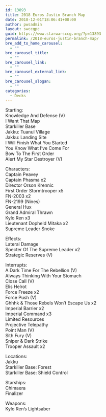 ```yaml
---
id: 13893
title: 2018 Euros Justin Branch Map
date: 2018-12-01T18:06:41+00:00
author: pwsadmin
layout: swccgpc
guid: https://www.starwarsccg.org/?p=13893
permalink: /2018-euros-justin-branch-map/
bre_add_to_home_carousel:
  - ""
bre_carousel_title:
  - ""
bre_carousel_link:
  - ""
bre_carousel_external_link:
  - ""
bre_carousel_slogan:
  - ""
categories:
  - Decks
---
```

Starting:  
Knowledge And Defense (V)  
I Want That Map  
Starkiller Base  
Jakku: Tuanul Village  
Jakku: Landing Site  
I Will Finish What You Started  
You Know What I&#8217;ve Come For  
Bow To The First Order  
Alert My Star Destroyer (V)

Characters:  
Captain Peavey  
Captain Phasma x2  
Director Orson Krennic  
First Order Stormtrooper x5  
FN-2003 x2  
FN-2199 (Nines)  
General Hux  
Grand Admiral Thrawn  
Kylo Ren x3  
Lieutenant Dopheld Mitaka x2  
Supreme Leader Snoke

Effects:  
Lateral Damage  
Specter Of The Supreme Leader x2  
Strategic Reserves (V)

Interrupts:  
A Dark Time For The Rebellion (V)  
Always Thinking With Your Stomach  
Close Call (V)  
Elis Helrot  
Force Freeze x2  
Force Push (V)  
Ghhhk & Those Rebels Won&#8217;t Escape Us x2  
Imperial Barrier x2  
Imperial Command x3  
Limited Resources  
Projective Telepathy  
Point Man (V)  
Sith Fury (V)  
Sniper & Dark Strike  
Trooper Assault x2

Locations:  
Jakku  
Starkiller Base: Forest  
Starkiller Base: Shield Control

Starships:  
Chimaera  
Finalizer

Weapons:  
Kylo Ren&#8217;s Lightsaber